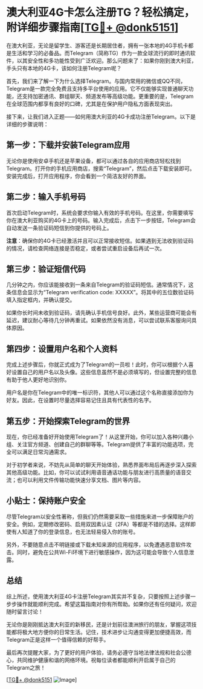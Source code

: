 # 澳大利亚4G卡怎么注册TG？轻松搞定，附详细步骤指南[[TG💪+ @donk5151](https://t.me/s/donk5151)]

在澳大利亚，无论是留学生、游客还是长期居住者，拥有一张本地的4G手机卡都是生活和学习的必备品。而Telegram（简称TG）作为一款全球流行的即时通讯软件，以其安全性和多功能性受到广泛欢迎。那么问题来了：如果你刚到澳大利亚，手头只有本地的4G卡，该如何注册Telegram呢？

首先，我们来了解一下为什么选择Telegram。与国内常用的微信或QQ不同，Telegram是一款完全免费且支持多平台使用的应用。它不仅能够实现普通聊天功能，还支持加密通讯、群组聊天、频道发布等高级功能。更重要的是，Telegram在全球范围内都享有良好的口碑，尤其是在保护用户隐私方面表现突出。

接下来，让我们进入正题——如何用澳大利亚的4G卡成功注册Telegram。以下是详细的步骤说明：

## 第一步：下载并安装Telegram应用

无论你是使用安卓手机还是苹果设备，都可以通过各自的应用商店轻松找到Telegram。打开你的手机应用商店，搜索“Telegram”，然后点击下载安装即可。安装完成后，打开应用程序，你会看到一个简洁友好的界面。

## 第二步：输入手机号码

首次启动Telegram时，系统会要求你输入有效的手机号码。在这里，你需要填写你在澳大利亚购买的4G卡上的号码。输入完成后，点击下一步按钮，Telegram会自动发送一条验证码短信到你提供的号码上。

**注意**：确保你的4G卡已经激活并且可以正常接收短信。如果遇到无法收到验证码的情况，请检查网络连接是否稳定，或者尝试重启设备后再试一次。

## 第三步：验证短信代码

几分钟之内，你应该能接收到一条来自Telegram的验证码短信。通常情况下，这条信息会显示为“Telegram verification code: XXXXX”。将其中的五位数验证码填入指定框内，并确认提交。

如果你长时间未收到验证码，请先确认手机信号良好。此外，某些运营商可能会有延迟，建议耐心等待几分钟再重试。如果依然没有消息，可以尝试联系客服询问具体原因。

## 第四步：设置用户名和个人资料

完成上述步骤后，你就正式成为了Telegram的一员啦！此时，你可以根据个人喜好设置自己的用户名以及头像。这些信息虽然不是必须填写的，但设置完整的信息有助于他人更好地识别你。

用户名是你在Telegram中的唯一标识符，其他人可以通过这个名称直接添加你为好友。因此，在设置时尽量选择容易记住且具有代表性的名字。

## 第五步：开始探索Telegram的世界

现在，你已经准备好开始使用Telegram了！从这里开始，你可以加入各种兴趣小组、关注官方频道、创建自己的群聊等等。Telegram提供了丰富的功能选项，完全可以满足日常沟通需求。

对于初学者来说，不妨先从简单的聊天开始体验，熟悉界面布局后再逐步深入探索其他高级功能。比如，你可以试试利用语音通话功能与朋友进行高质量的语音交流；也可以利用文件传输功能快速分享文档、图片等内容。

## 小贴士：保持账户安全

尽管Telegram以安全性著称，但我们仍然需要采取一些措施来进一步保障账户的安全。例如，定期修改密码、启用双因素认证（2FA）等都是不错的选择。这样即使有人知道了你的登录信息，也无法轻易侵入你的账号。

另外，不要随意点击不明链接或下载未知来源的应用程序，以免遭遇恶意软件攻击。同时，避免在公共Wi-Fi环境下进行敏感操作，因为这可能会导致个人信息泄露。

## 总结

综上所述，使用澳大利亚4G卡注册Telegram其实并不复杂，只要按照上述步骤一步步操作就能顺利完成。希望这篇指南对你有所帮助。如果你还有任何疑问，欢迎随时留言讨论！

无论你是刚刚抵达澳大利亚的新移民，还是计划前往澳洲旅行的朋友，掌握这项技能都将极大地方便你的日常生活。记住，技术进步让沟通变得更加便捷高效，而Telegram正是这样一个值得信赖的好帮手。

最后再次提醒大家，为了更好的用户体验，请务必遵守当地法律法规和社会公德心，共同维护健康和谐的网络环境。祝每位读者都能顺利开启属于自己的Telegram之旅！

[[TG💪+ @donk5151](https://t.me/s/donk5151) ![Image](https://i.postimg.cc/rwNCRYN7/Snipaste-2025-04-30-17-27-05.png)]